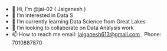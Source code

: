 - 👋 Hi, I’m @jai-02 ( Jaiganesh )
- 👀 I’m interested in Data S
- 🌱 I’m currently learning Data Science from Great Lakes
- 💞️ I’m looking to collaborate on Data Analysis work
- 📫 How to reach me  email: jaiganesh613@gmail.com
                       , Phone: 7010887870

<!---
jai-02/jai-02 is a ✨ special ✨ repository because its `README.md` (this file) appears on your GitHub profile.
You can click the Preview link to take a look at your changes.
--->
